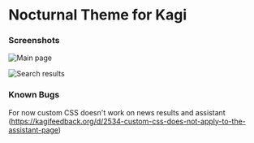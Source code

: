 # Nocturnal Theme for Kagi

### Screenshots

![Main page](https://screenshot.hostux.net/u/sqnEgC.png)


![Search results](https://screenshot.hostux.net/u/QwlOkb.png)

### Known Bugs

For now custom CSS doesn't work on news results and assistant (https://kagifeedback.org/d/2534-custom-css-does-not-apply-to-the-assistant-page)
